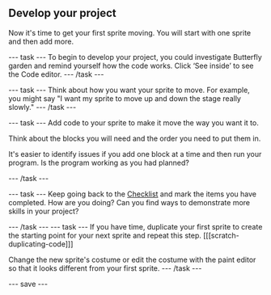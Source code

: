 ## Develop your project
Now it's time to get your first sprite moving. You will start with one sprite and then add more. 

--- task ---
To begin to develop your project, you could investigate Butterfly garden and remind yourself how the code works. Click ‘See inside’ to see the Code editor.
--- /task ---

--- task ---
Think about how you want your sprite to move. For example, you might say "I want my sprite to move up and down the stage really slowly."
--- /task ---

--- task ---
Add code to your sprite to make it move the way you want it to. 

Think about the blocks you will need and the order you need to put them in. 

It's easier to identify issues if you add one block at a time and then run your program. Is the program working as you had planned?

--- /task ---

--- task ---
Keep going back to the [Checklist](https://learning-admin.raspberrypi.org/en/projects/looping-sprites/1) and mark the items you have completed. How are you doing? Can you find ways to demonstrate more skills in your project?

--- /task ---
--- task ---
If you have time, duplicate your first sprite to create the starting point for your next sprite and repeat this step.
[[[scratch-duplicating-code]]]

Change the new sprite's costume or edit the costume with the paint editor so that it looks different from your first sprite. 
--- /task ---

--- save ---
